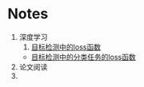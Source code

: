 # Notes
1. 深度学习
    1. [目标检测中的loss函数](https://github.com/jadehh/Notes/tree/master/%E6%B7%B1%E5%BA%A6%E5%AD%A6%E4%B9%A0/%E7%9B%AE%E6%A0%87%E6%A3%80%E6%B5%8B%E4%B8%AD%E7%9A%84loss%E5%87%BD%E6%95%B0)
     * [目标检测中的分类任务的loss函数](https://github.com/jadehh/Notes/blob/master/%E6%B7%B1%E5%BA%A6%E5%AD%A6%E4%B9%A0/%E7%9B%AE%E6%A0%87%E6%A3%80%E6%B5%8B%E4%B8%AD%E7%9A%84loss%E5%87%BD%E6%95%B0/%E7%9B%AE%E6%A0%87%E5%87%BD%E6%95%B0%E5%88%86%E7%B1%BB%E4%BB%BB%E5%8A%A1%E7%9A%84loss%E5%87%BD%E6%95%B0.md)
2. 论文阅读
3. 
